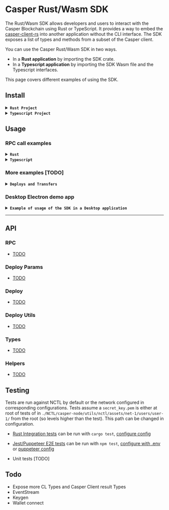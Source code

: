 # Casper Rust/Wasm SDK

The Rust/Wasm SDK allows developers and users to interact with the Casper Blockchain using Rust or TypeScript. It provides a way to embed the [casper-client-rs](https://github.com/casper-ecosystem/casper-client-rs) into another application without the CLI interface. The SDK exposes a list of types and methods from a subset of the Casper client.

You can use the Casper Rust/Wasm SDK in two ways.

- In a <strong>Rust application</strong> by importing the SDK crate.
- In a <strong>Typescript application</strong> by importing the SDK Wasm file and the Typescript interfaces.

This page covers different examples of using the SDK.

## Install

<details>
  <summary><strong><code>Rust Project</code></strong></summary>

## Rust Project

Add the sdk as dependency of your project

> Cargo.toml

```toml
casper-rust-wasm-sdk = { version = "0.1.0", git = "https://github.com/casper-ecosystem/rustSDK.git" }
```

## Usage

> main.rs

```rust
use casper_rust_wasm_sdk::{SDK, Verbosity};

let sdk = SDK::new(
  Some("https://rpc.testnet.casperlabs.io".to_string()),
  Some(Verbosity.High)
);
```

</details>

<details>
  <summary><strong><code>Typescript Project</code></strong></summary>

## Typescript Project

You can directly use the content of the [pkg folder](pkg/) for a browser project or [pkg-nodejs](pkg-nodejs/) for a Node project.

Or you can use the [TODO][npm package](https://todo)

#### Build package with wasm pack

If you want to compile the wasm package from Rust you might need to install wasm-pack for ease of use.

```shell
curl https://rustwasm.github.io/wasm-pack/installer/init.sh -sSf | sh
```

```shell
$ make prepare
$ make build
```

will create a `pkg` and `pkg-nodejs` cointaining the typescript interfaces. You can find more details about building the sdk for javascript with wasm-pack in the [wasm-pack documention](https://rustwasm.github.io/docs/wasm-pack/commands/build.html).

This folders will contain a wasm binary, a JS wrapper file, typescript types definitions, and a package.json file that you can load in your proper project.

```shell
$ tree pkg
pkg
├── casper_rust_wasm_sdk_bg.wasm
├── casper_rust_wasm_sdk_bg.wasm.d.ts
├── casper_rust_wasm_sdk.d.ts
├── casper_rust_wasm_sdk.js
├── LICENSE
├── package.json
└── README.md
```

## Usage

<details>
  <summary><strong><code>React</code></strong></summary>

## Web React

> package.json

```json
{
  "name": "my-react-app",
  "dependencies": {
    // This path is relative
    "casper-sdk": "file:pkg", // [TODO] Npm package
    ...
}
```

The React app needs to load the wasm file through a dedicated `init()` method as per this example

> App.tsx

```ts
import init, {
  SDK,
  Verbosity,
} from 'casper-sdk';

const node_address = 'https://rpc.testnet.casperlabs.io';
const verbosity = Verbosity.High;

function App() {
  const [wasm, setWasm] = useState(false);
  const fetchWasm = async () => {
    await init();
    setWasm(true);
  };

  useEffect(() => {
    initApp(); // take care here to initiate app only once and not on every effect
  }, []);

  const initApp = async () => {
  if (!wasm) {
    await fetchWasm();
  };

  const sdk = new SDK(node_address, verbosity);
  console.log(sdk);
  ...
}
```

#### Frontend React example

You can look at a very basic example of usage in the [React example app](examples/frontend/react/src/App.tsx)

```shell
$ cd ./examples/frontend/react
$ npm install
$ npm start
```

</details>
<details>
  <summary><strong><code>Angular</code></strong></summary>

## Web Angular

> package.json

```json
{
  "name": "my-angular-app",
  "dependencies": {
    // This path is relative
    "casper-sdk": "file:pkg", // [TODO] Npm package
    ...
}
```

The Angular app needs to load the wasm file through a dedicated `init()` method as per this example. You can import it into a component through a service but it is advised to import it through a factory with the injection token [APP_INITIALIZER](https://angular.io/api/core/APP_INITIALIZER).

> wasm.factory.ts

```js
import init, { SDK, Verbosity } from "casper-sdk";

export const SDK_TOKEN = new InjectionToken<SDK>('SDK');
export const WASM_ASSET_PATH = new InjectionToken<string>('wasm_asset_path');
export const NODE_ADDRESS = new InjectionToken<string>('node_address');
export const VERBOSITY = new InjectionToken<Verbosity>('verbosity');

type Params = {
  wasm_asset_path: string,
  node_address: string;
  verbosity: Verbosity;
};

export const fetchWasmFactory = async (
  params: Params
): Promise<SDK> => {
    const wasm = await init(params.wasm_asset_path);
    return new SDK(params.node_address, params.verbosity);
  };
};
```

> wasm.module.ts

```ts
import { NgModule } from '@angular/core';
import { CommonModule } from '@angular/common';
import { SDK_TOKEN, fetchWasmFactory, provideSafeAsync } from './wasm.factory';

const providers = provideSafeAsync(SDK_TOKEN, fetchWasmFactory);

@NgModule({
  imports: [CommonModule],
  providers,
})
export class WasmModule {}
```

You can look at a basic example of factory usage in the [Angular example app](examples/frontend/angular/libs/util/services/wasm/src/lib/wasm.factory.ts)

Add the sdk wasm file to assets of your project with path parameter being ` wasm_asset_path:'assets/casper_rust_wasm_sdk_bg.wasm'`, Angular will then copy the file from `pkg` in `assets` on build making it available for the fetch wasm factory.

> project.json

```json
"assets": [
  ...,
  {
    "input": "pkg",
    "glob": "casper_rust_wasm_sdk_bg.wasm",
    "output": "assets"
  }
]
```

#### Frontend Angular example

You can look at a more advanced example of usage in the [Angular example app](examples/frontend/angular/src/app/app.component.ts)

```shell
$ cd ./examples/frontend/angular
$ npm install
$ npm start
$ npm build
```

</details>

<details>
  <summary><strong><code>Node</code></strong></summary>

## Desktop Node

> package.json

```json
{
  "name": "my-node-app",
  "dependencies": {
    // This path is relative
    "casper-sdk": "file:pkg-nodejs", // [TODO] Npm package
    ...
}
```

The Node app loads the SDK with `require()`. You can find more details about building the sdk for [Node with wasm-pack](https://rustwasm.github.io/docs/wasm-bindgen/reference/deployment.html#nodejs)
Note that this method requires a version of Node.js with WebAssembly support, which is currently Node 8 and above.

> index.ts

```ts
const casper_rust_wasm_sdk = require('casper-sdk');
const { SDK } = casper_rust_wasm_sdk;

const node_address = 'https://rpc.integration.casperlabs.io';
let sdk: typeof SDK = new SDK(node_address);
console.log(sdk);
```

#### Desktop Node example

You can look at a very basic example of usage in the [Node example app](examples/desktop/node/index.ts)

```shell
$ cd ./examples/desktop/node
$ npm install
$ npm start
```

</details>

</details>

## Usage

### RPC call examples

<details>
  <summary><strong><code>Rust</code></strong></summary>
<br>
You can find all rpc methods on the [RPC page](docs/API/.md). Here you can see a several of examples of using the rpc methods. All examples below are supposed to be ran against the Testnet.

#### Get deploy by deploy hash

```rust
use casper_rust_wasm_sdk::types::deploy_hash::DeployHash;

let finalized_approvals = true;
let get_deploy = sdk.get_deploy(
    DeployHash::new('fa815fc43c38da30f6ab4e5a6c8a1b31f09df2bf4b344019ffef60c1270d4e49').unwrap(),
    Some(finalized_approvals),
    None,
    None,
).await;

let deploy = get_deploy.unwrap().result.deploy;
let deploy_header = deploy.header();
let timestamp = deploy_header.timestamp();
```

#### Get auction state information

```rust
let get_auction_info = sdk.get_auction_info(None, None, None).await;

let auction_state = get_auction_info.unwrap().result.auction_state;
let state_root_hash = auction_state.state_root_hash();
let block_height = get_auction_info.result.auction_state.block_height();
```

#### Get peers from the network

```rust
let get_peers = sdk.get_peers(None, None).await;

let peers = get_peers.unwrap().result.peers;
for peer in &test {
    dbg!(peer);
}
```

#### Get the latest block information

```rust
let get_block = sdk.get_block(None, None, None).await;

let block = get_block.unwrap().result;
let block_hash = block.hash();
```

You can find more examples by reading [Rust integration tests](./tests/integration/rust/)

</details>

<details>
  <summary><strong><code>Typescript</code></strong></summary>
<br>
You can find all rpc methods on the [RPC page](docs/API/.md). Here you can see a several of examples of using the rpc methods. All examples below are supposed to be ran against the Testnet.

#### Get deploy by deploy hash

```ts
import { DeployHash } from 'casper-sdk';

const deploy_hash_as_string =
  'fa815fc43c38da30f6ab4e5a6c8a1b31f09df2bf4b344019ffef60c1270d4e49';
const finalized_approvals = true;

const get_deploy_options = this.sdk.get_deploy_options({
  deploy_hash_as_string,
  finalized_approvals,
});

const deploy_result = await this.sdk.get_deploy(get_deploy_options);

const deploy = deploy_result.deploy.
const timestamp = deploy.timestamp();
const header = deploy.toJson().header; // DeployHeader type not being exposed right now by the SDK you can convert every type to JSON
```

#### Get auction state information

```ts
const get_auction_info = await this.sdk.get_auction_info();

const auction_state = = get_auction_info.auction_state;
const state_root_hash = auction_state.state_root_hash.toString();
const block_height = auction_state.block_height.toString();
```

#### Get peers from the network

```ts
const get_peers = await this.sdk.get_peers();

const peers = get_peers.peers;
peers.forEach((peer) => {
  console.log(peer);
});
```

#### Get the latest block information

```ts
const get_block = await this.sdk.get_block();

let block = get_block.block;
let block_hash = block.hash;
```

You can find more examples in the [Angular example app](examples/frontend/angular/src/app/app.component.ts) or in the [React example app](examples/frontend/react/src/App.tsx) or by reading [Puppeteer e2e tests](./tests/e2e/)

</details>

### More examples [TODO]

<details>
  <summary><strong><code>Deploys and Transfers</code></strong></summary>

- [Making a deploy](docs/Example/MakingDeploy.md)
- [Sending a Transfer](docs/Example/SendingTransfer.md)
- CEP78
  - [Install](docs/Example/CEP78/Install.md)
  - [Mint](docs/Example/CEP78/Mint.md)

</details>

### Desktop Electron demo app

<details>
  <summary><strong><code>Example of usage of the SDK in a Desktop application</code></strong></summary>

<br>

![Casper Electron App](docs/images/get_status-electron.png)

The Electron based demo app loads the Angular example build. You can use this app on your computer to test every action the SDK can take.

```shell
$ cd ./examples/desktop/electron
$ npm install
$ npm start
$ npm build
```

You can download an alpha version of the app illustrating the sdk here :

- [Microsoft Windows](examples/desktop/electron/release/Casper%20Setup%201.0.0.exe)
- [GNU/Linux AppImage](examples/desktop/electron/release/Casper-1.0.0.AppImage)
- [GNU/Linux Snap](examples/desktop/electron/release/casper_1.0.0_amd64.snap)
- [Mac][TODO]

</details>

<hr>

## API

### RPC

- [TODO](docs/API/.md)

### Deploy Params

- [TODO](docs/API/.md)

### Deploy

- [TODO](docs/API/.md)

### Deploy Utils

- [TODO](docs/API/.md)

### Types

- [TODO](docs/API/.md)

### Helpers

- [TODO](docs/API/.md)

## Testing

Tests are run against NCTL by default or the network configured in corresponding configurations. Tests assume a `secret_key.pem` is either at root of tests of in
`./NCTL/casper-node/utils/nctl/assets/net-1/users/user-1/` from the root (so levels higher than the test). This path can be changed in configuration.

- [Rust Integration tests](tests/integration/rust/) can be run with `cargo test`, [configure config](tests/integration/rust/src/config.rs)

- [Jest/Puppeteer E2E tests](tests/e2e/) can be run with `npm test`, [configure with .env](tests/e2e/.env) or [puppeteer config](tests/e2e/puppeteer/config.ts)

- Unit tests [TODO]

## Todo

- Expose more CL Types and Casper Client result Types
- EventStream
- Keygen
- Wallet connect

